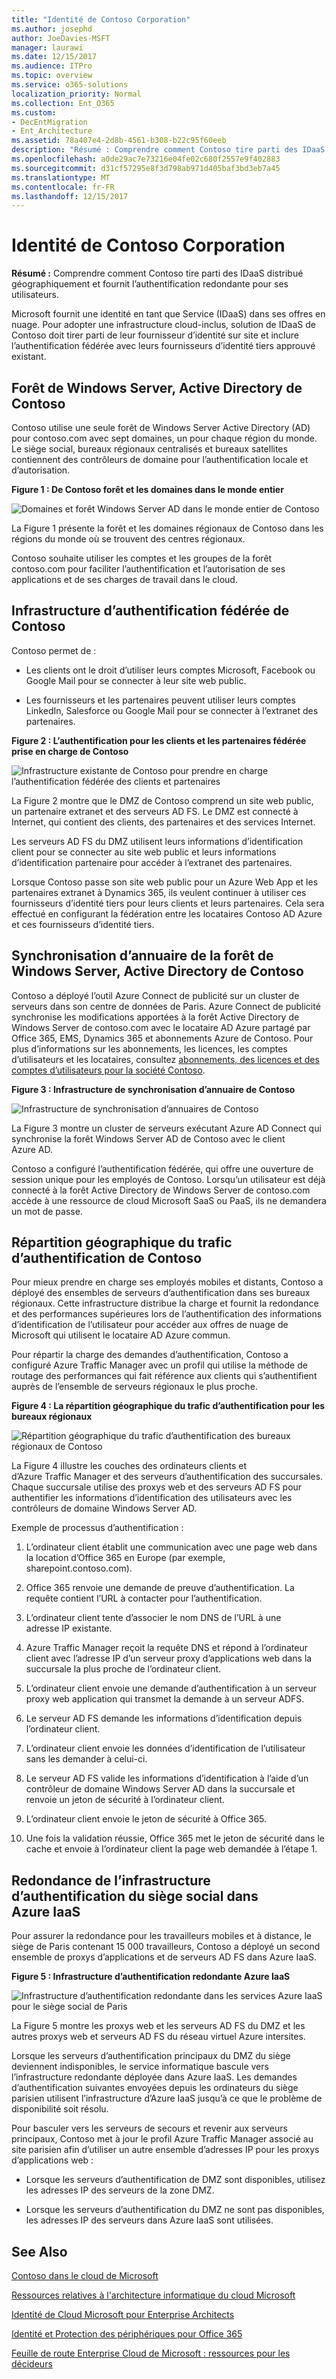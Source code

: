```yaml
---
title: "Identité de Contoso Corporation"
ms.author: josephd
author: JoeDavies-MSFT
manager: laurawi
ms.date: 12/15/2017
ms.audience: ITPro
ms.topic: overview
ms.service: o365-solutions
localization_priority: Normal
ms.collection: Ent_O365
ms.custom:
- DecEntMigration
- Ent_Architecture
ms.assetid: 78a407e4-2d8b-4561-b308-b22c95f60eeb
description: "Résumé : Comprendre comment Contoso tire parti des IDaaS distribué géographiquement et fournit l’authentification redondante pour ses utilisateurs."
ms.openlocfilehash: a0de29ac7e73216e04fe02c680f2557e9f402883
ms.sourcegitcommit: d31cf57295e8f3d798ab971d405baf3bd3eb7a45
ms.translationtype: MT
ms.contentlocale: fr-FR
ms.lasthandoff: 12/15/2017
---
```

# <a name="identity-for-the-contoso-corporation"></a>Identité de Contoso Corporation

 **Résumé :** Comprendre comment Contoso tire parti des IDaaS distribué géographiquement et fournit l’authentification redondante pour ses utilisateurs.
  
Microsoft fournit une identité en tant que Service (IDaaS) dans ses offres en nuage. Pour adopter une infrastructure cloud-inclus, solution de IDaaS de Contoso doit tirer parti de leur fournisseur d’identité sur site et inclure l’authentification fédérée avec leurs fournisseurs d’identité tiers approuvé existant.
  
## <a name="contosos-windows-server-ad-forest"></a>Forêt de Windows Server, Active Directory de Contoso

Contoso utilise une seule forêt de Windows Server Active Directory (AD) pour contoso.com avec sept domaines, un pour chaque région du monde. Le siège social, bureaux régionaux centralisés et bureaux satellites contiennent des contrôleurs de domaine pour l’authentification locale et d’autorisation.
  
**Figure 1 : De Contoso forêt et les domaines dans le monde entier**

![Domaines et forêt Windows Server AD dans le monde entier de Contoso](images/Contoso_Poster/Contoso_WW_ID.png)
  
La Figure 1 présente la forêt et les domaines régionaux de Contoso dans les régions du monde où se trouvent des centres régionaux.
  
Contoso souhaite utiliser les comptes et les groupes de la forêt contoso.com pour faciliter l’authentification et l’autorisation de ses applications et de ses charges de travail dans le cloud.
  
## <a name="contosos-federated-authentication-infrastructure"></a>Infrastructure d’authentification fédérée de Contoso

Contoso permet de :
  
- Les clients ont le droit d’utiliser leurs comptes Microsoft, Facebook ou Google Mail pour se connecter à leur site web public.
    
- Les fournisseurs et les partenaires peuvent utiliser leurs comptes LinkedIn, Salesforce ou Google Mail pour se connecter à l’extranet des partenaires.
    
**Figure 2 : L’authentification pour les clients et les partenaires fédérée prise en charge de Contoso**

![Infrastructure existante de Contoso pour prendre en charge l’authentification fédérée des clients et partenaires](images/Contoso_Poster/Federated_ID.png)
  
La Figure 2 montre que le DMZ de Contoso comprend un site web public, un partenaire extranet et des serveurs AD FS. Le DMZ est connecté à Internet, qui contient des clients, des partenaires et des services Internet.
  
Les serveurs AD FS du DMZ utilisent leurs informations d’identification client pour se connecter au site web public et leurs informations d’identification partenaire pour accéder à l’extranet des partenaires.
  
Lorsque Contoso passe son site web public pour un Azure Web App et les partenaires extranet à Dynamics 365, ils veulent continuer à utiliser ces fournisseurs d’identité tiers pour leurs clients et leurs partenaires. Cela sera effectué en configurant la fédération entre les locataires Contoso AD Azure et ces fournisseurs d’identité tiers.
  
## <a name="directory-synchronization-for-contosos-windows-server-ad-forest"></a>Synchronisation d’annuaire de la forêt de Windows Server, Active Directory de Contoso

Contoso a déployé l’outil Azure Connect de publicité sur un cluster de serveurs dans son centre de données de Paris. Azure Connect de publicité synchronise les modifications apportées à la forêt Active Directory de Windows Server de contoso.com avec le locataire AD Azure partagé par Office 365, EMS, Dynamics 365 et abonnements Azure de Contoso. Pour plus d’informations sur les abonnements, les licences, les comptes d’utilisateurs et les locataires, consultez [abonnements, des licences et des comptes d’utilisateurs pour la société Contoso](subscriptions-licenses-and-user-accounts-for-the-contoso-corporation.md).
  
**Figure 3 : Infrastructure de synchronisation d’annuaire de Contoso**

![Infrastructure de synchronisation d’annuaires de Contoso](images/Contoso_Poster/DirSync.png)
  
La Figure 3 montre un cluster de serveurs exécutant Azure AD Connect qui synchronise la forêt Windows Server AD de Contoso avec le client Azure AD.
  
Contoso a configuré l’authentification fédérée, qui offre une ouverture de session unique pour les employés de Contoso. Lorsqu’un utilisateur est déjà connecté à la forêt Active Directory de Windows Server de contoso.com accède à une ressource de cloud Microsoft SaaS ou PaaS, ils ne demandera un mot de passe.
  
## <a name="geographical-distribution-of-contoso-authentication-traffic"></a>Répartition géographique du trafic d’authentification de Contoso

Pour mieux prendre en charge ses employés mobiles et distants, Contoso a déployé des ensembles de serveurs d’authentification dans ses bureaux régionaux. Cette infrastructure distribue la charge et fournit la redondance et des performances supérieures lors de l’authentification des informations d’identification de l’utilisateur pour accéder aux offres de nuage de Microsoft qui utilisent le locataire AD Azure commun.
  
Pour répartir la charge des demandes d’authentification, Contoso a configuré Azure Traffic Manager avec un profil qui utilise la méthode de routage des performances qui fait référence aux clients qui s’authentifient auprès de l’ensemble de serveurs régionaux le plus proche.  
  
**Figure 4 : La répartition géographique du trafic d’authentification pour les bureaux régionaux**

![Répartition géographique du trafic d’authentification des bureaux régionaux de Contoso](images/Contoso_Poster/Auth_GeoDist.png)
  
La Figure 4 illustre les couches des ordinateurs clients et d’Azure Traffic Manager et des serveurs d’authentification des succursales. Chaque succursale utilise des proxys web et des serveurs AD FS pour authentifier les informations d’identification des utilisateurs avec les contrôleurs de domaine Windows Server AD.
  
Exemple de processus d’authentification :
  
1. L’ordinateur client établit une communication avec une page web dans la location d’Office 365 en Europe (par exemple, sharepoint.contoso.com).
    
2. Office 365 renvoie une demande de preuve d’authentification. La requête contient l’URL à contacter pour l’authentification.
    
3. L’ordinateur client tente d’associer le nom DNS de l’URL à une adresse IP existante.
    
4. Azure Traffic Manager reçoit la requête DNS et répond à l’ordinateur client avec l’adresse IP d’un serveur proxy d’applications web dans la succursale la plus proche de l’ordinateur client.
    
5.  L’ordinateur client envoie une demande d’authentification à un serveur proxy web application qui transmet la demande à un serveur ADFS.
    
6. Le serveur AD FS demande les informations d’identification depuis l’ordinateur client.
    
7. L’ordinateur client envoie les données d’identification de l’utilisateur sans les demander à celui-ci.
    
8. Le serveur AD FS valide les informations d’identification à l’aide d’un contrôleur de domaine Windows Server AD dans la succursale et renvoie un jeton de sécurité à l’ordinateur client.
    
9. L’ordinateur client envoie le jeton de sécurité à Office 365.
    
10. Une fois la validation réussie, Office 365 met le jeton de sécurité dans le cache et envoie à l’ordinateur client la page web demandée à l’étape 1.
    
## <a name="redundancy-for-the-headquarters-authentication-infrastructure-in-azure-iaas"></a>Redondance de l’infrastructure d’authentification du siège social dans Azure IaaS

Pour assurer la redondance pour les travailleurs mobiles et à distance, le siège de Paris contenant 15 000 travailleurs, Contoso a déployé un second ensemble de proxys d’applications et de serveurs AD FS dans Azure IaaS.
  
**Figure 5 : Infrastructure d’authentification redondante Azure IaaS**

![Infrastructure d’authentification redondante dans les services Azure IaaS pour le siège social de Paris](images/Contoso_Poster/Paris_Auth_Redun.png)
  
La Figure 5 montre les proxys web et les serveurs AD FS du DMZ et les autres proxys web et serveurs AD FS du réseau virtuel Azure intersites.
  
Lorsque les serveurs d’authentification principaux du DMZ du siège deviennent indisponibles, le service informatique bascule vers l’infrastructure redondante déployée dans Azure IaaS. Les demandes d’authentification suivantes envoyées depuis les ordinateurs du siège parisien utilisent l’infrastructure d’Azure IaaS jusqu’à ce que le problème de disponibilité soit résolu.
  
Pour basculer vers les serveurs de secours et revenir aux serveurs principaux, Contoso met à jour le profil Azure Traffic Manager associé au site parisien afin d’utiliser un autre ensemble d’adresses IP pour les proxys d’applications web :
  
- Lorsque les serveurs d’authentification de DMZ sont disponibles, utilisez les adresses IP des serveurs de la zone DMZ.
    
- Lorsque les serveurs d’authentification du DMZ ne sont pas disponibles, les adresses IP des serveurs dans Azure IaaS sont utilisées.
    
## <a name="see-also"></a>See Also

[Contoso dans le cloud de Microsoft](contoso-in-the-microsoft-cloud.md)
  
[Ressources relatives à l'architecture informatique du cloud Microsoft](microsoft-cloud-it-architecture-resources.md)

[Identité de Cloud Microsoft pour Enterprise Architects](http://aka.ms/cloudarchidentity)
  
[Identité et Protection des périphériques pour Office 365](http://aka.ms/o365protect_device)
  
[Feuille de route Enterprise Cloud de Microsoft : ressources pour les décideurs](https://sway.com/FJ2xsyWtkJc2taRD)



